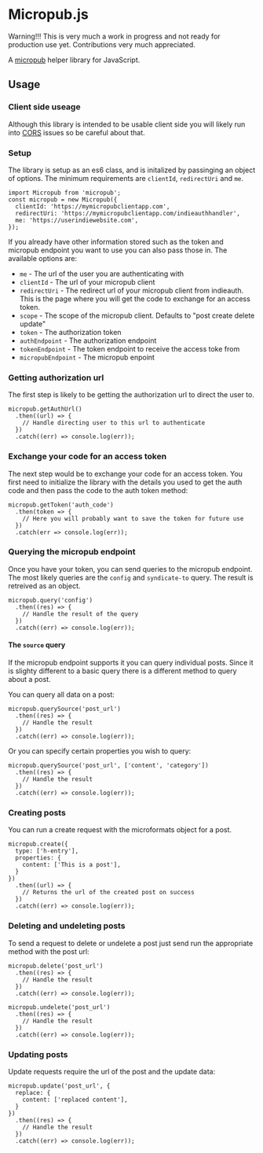 # Micropub.js

Warning!!! This is very much a work in progress and not ready for production use yet. Contributions very much appreciated.

A [micropub](https://micropub.net/) helper library for JavaScript.

## Usage

### Client side useage

Although this library is intended to be usable client side you will likely run into [CORS](https://en.wikipedia.org/wiki/Cross-origin_resource_sharing) issues so be careful about that.

### Setup

The library is setup as an es6 class, and is initalized by passinging an object of options. The minimum requirements are `clientId`, `redirectUri` and `me`.

    import Micropub from 'micropub';
    const micropub = new Micropub({
      clientId: 'https://mymicropubclientapp.com',
      redirectUri: 'https://mymicropubclientapp.com/indieauthhandler',
      me: 'https://userindiewebsite.com',
    });

If you already have other information stored such as the token and micropub endpoint you want to use you can also pass those in. The available options are:

- `me` - The url of the user you are authenticating with
- `clientId` - The url of your micropub client
- `redirectUri` - The redirect url of your micropub client from indieauth. This is the page where you will get the code to exchange for an access token.
- `scope` - The scope of the micropub client. Defaults to "post create delete update"
- `token` - The authorization token
- `authEndpoint` - The authorization endpoint
- `tokenEndpoint` - The token endpoint to receive the access toke from
- `micropubEndpoint` - The micropub enpoint

### Getting authorization url

The first step is likely to be getting the authorization url to direct the user to.

    micropub.getAuthUrl()
      .then((url) => {
        // Handle directing user to this url to authenticate
      })
      .catch((err) => console.log(err));

### Exchange your code for an access token

The next step would be to exchange your code for an access token. You first need to initialize the library with the details you used to get the auth code and then pass the code to the auth token method:

    micropub.getToken('auth_code')
      .then(token => {
        // Here you will probably want to save the token for future use
      })
      .catch(err => console.log(err));

### Querying the micropub endpoint

Once you have your token, you can send queries to the micropub endpoint. The most likely queries are the `config` and `syndicate-to` query. The result is retreived as an object.

    micropub.query('config')
      .then((res) => {
        // Handle the result of the query
      })
      .catch((err) => console.log(err));

#### The `source` query

If the micropub endpoint supports it you can query individual posts. Since it is slighty different to a basic query there is a different method to query about a post.

You can query all data on a post:

    micropub.querySource('post_url')
      .then((res) => {
        // Handle the result
      })
      .catch((err) => console.log(err));

Or you can specify certain properties you wish to query:

    micropub.querySource('post_url', ['content', 'category'])
      .then((res) => {
        // Handle the result
      })
      .catch((err) => console.log(err));

### Creating posts

You can run a create request with the microformats object for a post.

    micropub.create({
      type: ['h-entry'],
      properties: {
        content: ['This is a post'],
      }
    })
      .then((url) => {
        // Returns the url of the created post on success
      })
      .catch((err) => console.log(err));

### Deleting and undeleting posts

To send a request to delete or undelete a post just send run the appropriate method with the post url:

    micropub.delete('post_url')
      .then((res) => {
        // Handle the result
      })
      .catch((err) => console.log(err));

    micropub.undelete('post_url')
      .then((res) => {
        // Handle the result
      })
      .catch((err) => console.log(err));

### Updating posts

Update requests require the url of the post and the update data:

    micropub.update('post_url', {
      replace: {
        content: ['replaced content'],
      }
    })
      .then((res) => {
        // Handle the result
      })
      .catch((err) => console.log(err));




